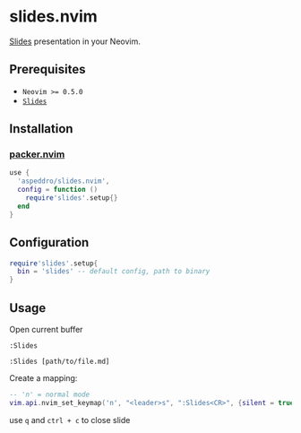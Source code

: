 # slides.nvim

[Slides](https://github.com/maaslalani/slides) presentation in your Neovim.


## Prerequisites

- `Neovim >= 0.5.0`
- [`Slides`](https://github.com/maaslalani/slides)

## Installation

### [packer.nvim](https://github.com/wbthomason/packer.nvim)

```lua
use {
  'aspeddro/slides.nvim',
  config = function ()
    require'slides'.setup{}
  end
}
```

## Configuration

```lua
require'slides'.setup{
  bin = 'slides' -- default config, path to binary
}
```

## Usage

Open current buffer

```
:Slides
```

```
:Slides [path/to/file.md]
```

Create a mapping:

```lua
-- 'n' = normal mode
vim.api.nvim_set_keymap('n', "<leader>s", ":Slides<CR>", {silent = true, noremap = true})
```

use `q` and `ctrl + c` to close slide
